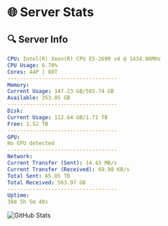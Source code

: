 # 🌐 Server Stats
## 🔍 Server Info
```yaml
CPU: Intel(R) Xeon(R) CPU E5-2699 v4 @ 1434.06MHz
CPU Usage: 6.70%
Cores: 44P | 88T
-----------------------------------
Memory:
Current Usage: 147.23 GB/503.74 GB
Available: 353.05 GB
-----------------------------------
Disk:
Current Usage: 112.64 GB/1.71 TB
Free: 1.52 TB
-----------------------------------
GPU:
No GPU detected
-----------------------------------
Network:
Current Transfer (Sent): 14.43 MB/s
Current Transfer (Received): 69.98 KB/s
Total Sent: 65.85 TB
Total Received: 563.97 GB
-----------------------------------
Uptime:
38d 5h 5m 40s
```
![GitHub Stats](https://img.shields.io/badge/Updated-2025-04-15_02:28:29-blue)